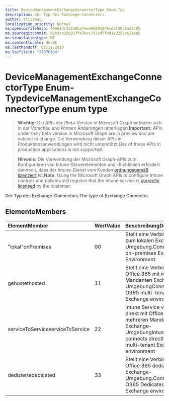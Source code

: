 ```yaml
---
title: DeviceManagementExchangeConnectorType Enum-Typ
description: Der Typ des Exchange-Connectors.
author: tfitzmac
localization_priority: Normal
ms.openlocfilehash: 49e61dc3a2a6ba7eee80891846cd2f58c2a22485
ms.sourcegitcommit: d2b3ca32602ffa76cc7925d7f4d1e2258e611ea5
ms.translationtype: MT
ms.contentlocale: de-DE
ms.lasthandoff: 01/11/2019
ms.locfileid: "27876104"
---
```

# <a name="devicemanagementexchangeconnectortype-enum-type"></a><span data-ttu-id="0c8d9-103">DeviceManagementExchangeConnectorType Enum-Typ</span><span class="sxs-lookup"><span data-stu-id="0c8d9-103">deviceManagementExchangeConnectorType enum type</span></span>

> <span data-ttu-id="0c8d9-104">**Wichtig:** Die APIs der /Beta-Version in Microsoft Graph befinden sich in der Vorschau und können Änderungen unterliegen.</span><span class="sxs-lookup"><span data-stu-id="0c8d9-104">**Important:** APIs under the / beta version in Microsoft Graph are in preview and are subject to change.</span></span> <span data-ttu-id="0c8d9-105">Die Verwendung dieser APIs in Produktionsanwendungen wird nicht unterstützt.</span><span class="sxs-lookup"><span data-stu-id="0c8d9-105">Use of these APIs in production applications is not supported.</span></span>

> <span data-ttu-id="0c8d9-106">**Hinweis:** Die Verwendung der Microsoft Graph-APIs zum Konfigurieren von Intune-Steuerelementen und -Richtlinien erfordert dennoch, dass der Intune-Dienst vom Kunden [ordnungsgemäß lizenziert](https://go.microsoft.com/fwlink/?linkid=839381) ist.</span><span class="sxs-lookup"><span data-stu-id="0c8d9-106">**Note:** Using the Microsoft Graph APIs to configure Intune controls and policies still requires that the Intune service is [correctly licensed](https://go.microsoft.com/fwlink/?linkid=839381) by the customer.</span></span>

<span data-ttu-id="0c8d9-107">Der Typ des Exchange-Connectors.</span><span class="sxs-lookup"><span data-stu-id="0c8d9-107">The type of Exchange Connector.</span></span>
## <a name="members"></a><span data-ttu-id="0c8d9-108">Elemente</span><span class="sxs-lookup"><span data-stu-id="0c8d9-108">Members</span></span>
|<span data-ttu-id="0c8d9-109">Element</span><span class="sxs-lookup"><span data-stu-id="0c8d9-109">Member</span></span>|<span data-ttu-id="0c8d9-110">Wert</span><span class="sxs-lookup"><span data-stu-id="0c8d9-110">Value</span></span>|<span data-ttu-id="0c8d9-111">Beschreibung</span><span class="sxs-lookup"><span data-stu-id="0c8d9-111">Description</span></span>|
|:---|:---|:---|
|<span data-ttu-id="0c8d9-112">"lokal"</span><span class="sxs-lookup"><span data-stu-id="0c8d9-112">onPremises</span></span>|<span data-ttu-id="0c8d9-113">0</span><span class="sxs-lookup"><span data-stu-id="0c8d9-113">0</span></span>|<span data-ttu-id="0c8d9-114">Stellt eine Verbindung zum lokalen Exchange-Umgebung.</span><span class="sxs-lookup"><span data-stu-id="0c8d9-114">Connects to on-premises Exchange Environment.</span></span>|
|<span data-ttu-id="0c8d9-115">gehostet</span><span class="sxs-lookup"><span data-stu-id="0c8d9-115">hosted</span></span>|<span data-ttu-id="0c8d9-116">1</span><span class="sxs-lookup"><span data-stu-id="0c8d9-116">1</span></span>|<span data-ttu-id="0c8d9-117">Stellt eine Verbindung mit Office 365 mit mehreren Mandanten Exchange-Umgebung</span><span class="sxs-lookup"><span data-stu-id="0c8d9-117">Connects to O365 multi-tenant Exchange environment</span></span>|
|<span data-ttu-id="0c8d9-118">serviceToService</span><span class="sxs-lookup"><span data-stu-id="0c8d9-118">serviceToService</span></span>|<span data-ttu-id="0c8d9-119">2</span><span class="sxs-lookup"><span data-stu-id="0c8d9-119">2</span></span>|<span data-ttu-id="0c8d9-120">Intune Service verbindet direkt mit Office 365 mit mehreren Mandanten Exchange-Umgebung</span><span class="sxs-lookup"><span data-stu-id="0c8d9-120">Intune Service connects directly to O365 multi-tenant Exchange environment</span></span>|
|<span data-ttu-id="0c8d9-121">dedizierte</span><span class="sxs-lookup"><span data-stu-id="0c8d9-121">dedicated</span></span>|<span data-ttu-id="0c8d9-122">3</span><span class="sxs-lookup"><span data-stu-id="0c8d9-122">3</span></span>|<span data-ttu-id="0c8d9-123">Stellt eine Verbindung zu Office 365 dedizierte Exchange-Umgebung.</span><span class="sxs-lookup"><span data-stu-id="0c8d9-123">Connects to O365 Dedicated Exchange environment.</span></span>|





